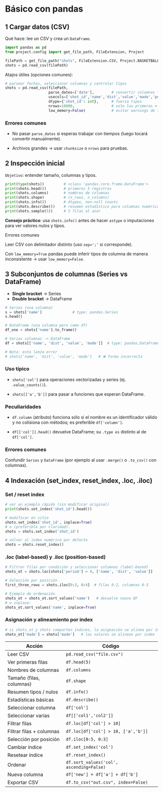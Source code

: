 # Básico con pandas

## 1 Cargar datos (CSV)

Qué hace: lee un CSV y crea un `DataFrame`.

```python
import pandas as pd
from project.config import get_file_path, FileExtension, Project

filePath = get_file_path("shots", FileExtension.CSV, Project.BASKETBALL)
shots = pd.read_csv(filePath)
```

Atajos útiles (opciones comunes):

```python
# parsear fechas, seleccionar columnas y controlar tipos
shots = pd.read_csv(filePath,
                    parse_dates=['date'],        # convertir columnas fecha
                    usecols=['shot_id','name','dist','value','made','period'],
                    dtype={'shot_id': int},      # fuerza tipos
                    nrows=10000,                 # solo las primeras n filas (útil para dev)
                    low_memory=False)            # evitar warnings de tipos mixtos
```

### Errores comunes

- No pasar `parse_dates` si esperas trabajar con tiempos (luego tocará convertir manualmente).

- Archivos grandes → usar `chunksize` o `nrows` para pruebas.

## 2 Inspección inicial

`Objetivo`: entender tamaño, columnas y tipos.

```python
print(type(shots))         # <class 'pandas.core.frame.DataFrame'>
print(shots.head())        # primeros 5 registros
print(shots.columns)       # nombres de columnas
print(shots.shape)         # (n_rows, n_columns)
print(shots.info())        # dtypes, non-null counts
print(shots.describe())    # resumen estadístico para columnas numéricas
print(shots.sample(5))     # 5 filas al azar
```

**Consejo práctico**: usa `shots.info()` antes de hacer `astype` o imputaciones para ver valores nulos y tipos.

Errores comunes

Leer CSV con delimitador distinto (uso `sep=';'` si corresponde).

Con `low_memory=True` pandas puede inferir tipos de columna de manera inconsistente → usar `low_memory=False`.

## 3 Subconjuntos de columnas (Series vs DataFrame)

- **Single bracket** → Series
- **Double bracket** → DataFrame

```python
# Series (una columna)
s = shots['name']              # type: pandas.Series
s.head()

# DataFrame (una columna pero como df)
df_one = shots['name'].to_frame()

# Varias columnas -> DataFrame
df = shots[['name', 'dist', 'value', 'made']]  # type: pandas.DataFrame

# Nota: esto lanza error
# shots['name', 'dist', 'value', 'made']   # ❌ forma incorrecta
```

### Uso típico

- `shots['col']` para operaciones vectorizadas y series (ej. .`value_counts()`).

- `shots[['a','b']]` para pasar a funciones que esperan DataFrame.

### Peculiaridades

- `df.column` (atributo) funciona sólo si el nombre es un identificador válido y no colisiona con métodos; es preferible `df['column']`.

- `df[['col']].head()` devuelve DataFrame; su `.type es` distinto al de `df['col']`.

### Errores comunes

Confundir `Series` y `DataFrame` (por ejemplo al usar `.merge()` o `.to_csv()` con columnas).

## 4 Indexación (set_index, reset_index, .loc, .iloc)

### Set / reset index

```python
# ver un ejemplo rápido (sin modificar original)
print(shots.set_index('shot_id').head())

# modificar en sitio
shots.set_index('shot_id', inplace=True)
# o (preferible por claridad):
shots = shots.set_index('shot_id')

# volver al index numérico por defecto
shots = shots.reset_index()
```

### .loc (label-based) y .iloc (position-based)

```python
# Filtrar filas por condición y seleccionar columnas (label-based)
shots_ot = shots.loc[shots['period'] > 4, ['name', 'dist', 'value']]

# Selección por posición
first_three_rows = shots.iloc[0:3, 0:4]  # filas 0-2, columnas 0-3

# Ejemplo de ordenación
shots_ot = shots_ot.sort_values('name')   # devuelve nuevo DF
# o inplace:
shots_ot.sort_values('name', inplace=True)
```

### Asignación y alineamiento por index

```python
# si shots_ot y shots comparten índices, la asignación se alinea por índice
shots_ot['made'] = shots['made']   # los valores se alinean por index
```

| Acción                   | Código                                   |
| ------------------------ | ---------------------------------------- |
| Leer CSV                 | `pd.read_csv("file.csv")`                |
| Ver primeras filas       | `df.head(5)`                             |
| Nombres de columnas      | `df.columns`                             |
| Tamaño (filas, columnas) | `df.shape`                               |
| Resumen tipos / nulos    | `df.info()`                              |
| Estadísticas básicas     | `df.describe()`                          |
| Seleccionar columna      | `df['col']`                              |
| Seleccionar varias       | `df[['col1','col2']]`                    |
| Filtrar filas            | `df.loc[df['col'] > 10]`                 |
| Filtrar filas + columnas | `df.loc[df['col'] > 10, ['a','b']]`      |
| Selección por posición   | `df.iloc[0:5, 0:3]`                      |
| Cambiar índice           | `df.set_index('col')`                    |
| Resetear índice          | `df.reset_index()`                       |
| Ordenar                  | `df.sort_values('col', ascending=False)` |
| Nueva columna            | `df['new'] = df['a'] + df['b']`          |
| Exportar CSV             | `df.to_csv("out.csv", index=False)`      |

